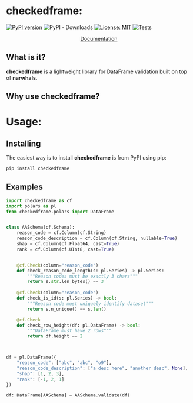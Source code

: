 # checkedframe:
[![PyPI version](https://badge.fury.io/py/checkedframe.svg)](https://badge.fury.io/py/checkedframe)
![PyPI - Downloads](https://img.shields.io/pypi/dm/checkedframe)
[![License: MIT](https://img.shields.io/badge/License-MIT-yellow.svg)](https://opensource.org/licenses/MIT)
![Tests](https://github.com/CangyuanLi/checkedframe/actions/workflows/tests.yaml/badge.svg)

<p align="center">
  <a href="https://cangyuanli.github.io/checkedframe/">Documentation</a>
<br>
</p>

## What is it?

**checkedframe** is a lightweight library for DataFrame validation built on top of **narwhals**.

## Why use checkedframe?

# Usage:

## Installing

The easiest way is to install **checkedframe** is from PyPI using pip:

```sh
pip install checkedframe
```

## Examples

```python
import checkedframe as cf
import polars as pl
from checkedframe.polars import DataFrame


class AASchema(cf.Schema):
    reason_code = cf.Column(cf.String)
    reason_code_description = cf.Column(cf.String, nullable=True)
    shap = cf.Column(cf.Float64, cast=True)
    rank = cf.Column(cf.UInt8, cast=True)


    @cf.Check(column="reason_code")
    def check_reason_code_length(s: pl.Series) -> pl.Series:
        """Reason codes must be exactly 3 chars"""
        return s.str.len_bytes() == 3
    
    @cf.Check(column="reason_code")
    def check_is_id(s: pl.Series) -> bool:
        """Reason code must uniquely identify dataset"""
        return s.n_unique() == s.len()

    @cf.Check
    def check_row_height(df: pl.DataFrame) -> bool:
        """DataFrame must have 2 rows"""
        return df.height == 2



df = pl.DataFrame({
    "reason_code": ["abc", "abc", "o9"], 
    "reason_code_description": ["a desc here", "another desc", None],
    "shap": [1, 2, 3],
    "rank": [-1, 2, 1]
})

df: DataFrame[AASchema] = AASchema.validate(df)
```